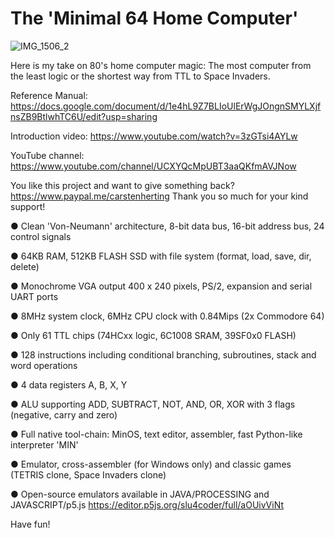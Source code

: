 # The 'Minimal 64 Home Computer'

![IMG_1506_2](https://github.com/slu4coder/The-Minimal-64-Home-Computer/assets/52576999/b598f07d-306d-4c5c-b5dd-82162dc874fa)

Here is my take on 80's home computer magic: The most computer from the least logic or the shortest way from TTL to Space Invaders.

Reference Manual: https://docs.google.com/document/d/1e4hL9Z7BLIoUlErWgJOngnSMYLXjfnsZB9BtlwhTC6U/edit?usp=sharing

Introduction video: https://www.youtube.com/watch?v=3zGTsi4AYLw

YouTube channel: https://www.youtube.com/channel/UCXYQcMpUBT3aaQKfmAVJNow

You like this project and want to give something back? https://www.paypal.me/carstenherting Thank you so much for your kind support!

● Clean 'Von-Neumann' architecture, 8-bit data bus, 16-bit address bus, 24 control signals

● 64KB RAM, 512KB FLASH SSD with file system (format, load, save, dir, delete)

● Monochrome VGA output 400 x 240 pixels, PS/2, expansion and serial UART ports

● 8MHz system clock, 6MHz CPU clock with 0.84Mips (2x Commodore 64)

● Only 61 TTL chips (74HCxx logic, 6C1008 SRAM, 39SF0x0 FLASH)

● 128 instructions including conditional branching, subroutines, stack and word operations

● 4 data registers A, B, X, Y

● ALU supporting ADD, SUBTRACT, NOT, AND, OR, XOR with 3 flags (negative, carry and zero)

● Full native tool-chain: MinOS, text editor, assembler, fast Python-like interpreter 'MIN'

● Emulator, cross-assembler (for Windows only) and classic games (TETRIS clone, Space Invaders clone)

● Open-source emulators available in JAVA/PROCESSING and JAVASCRIPT/p5.js https://editor.p5js.org/slu4coder/full/aOUivViNt
  
Have fun!

